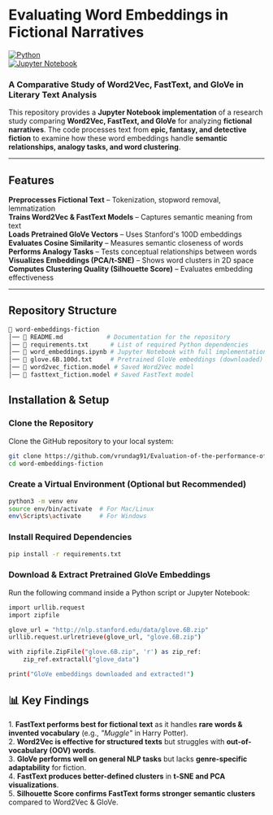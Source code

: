 # Evaluating Word Embeddings in Fictional Narratives

[![Python](https://img.shields.io/badge/Python-3.8%2B-blue.svg)](https://www.python.org/)  
[![Jupyter Notebook](https://img.shields.io/badge/Jupyter_Notebook-%F0%9F%93%96-orange)](https://jupyter.org/)  

### A Comparative Study of Word2Vec, FastText, and GloVe in Literary Text Analysis

This repository provides a **Jupyter Notebook implementation** of a research study comparing **Word2Vec, FastText, and GloVe** for analyzing **fictional narratives**. The code processes text from **epic, fantasy, and detective fiction** to examine how these word embeddings handle **semantic relationships, analogy tasks, and word clustering**.

---

## Features
**Preprocesses Fictional Text** – Tokenization, stopword removal, lemmatization  
**Trains Word2Vec & FastText Models** – Captures semantic meaning from text  
**Loads Pretrained GloVe Vectors** – Uses Stanford's 100D embeddings  
**Evaluates Cosine Similarity** – Measures semantic closeness of words  
**Performs Analogy Tasks** – Tests conceptual relationships between words  
**Visualizes Embeddings (PCA/t-SNE)** – Shows word clusters in 2D space  
**Computes Clustering Quality (Silhouette Score)** – Evaluates embedding effectiveness  

---

## Repository Structure

```bash
📂 word-embeddings-fiction
│── 📜 README.md            # Documentation for the repository
│── 📜 requirements.txt      # List of required Python dependencies
│── 📜 word_embeddings.ipynb # Jupyter Notebook with full implementation
│── 📜 glove.6B.100d.txt     # Pretrained GloVe embeddings (downloaded)
│── 📜 word2vec_fiction.model # Saved Word2Vec model
│── 📜 fasttext_fiction.model # Saved FastText model
```
## Installation & Setup

### **Clone the Repository**
Clone the GitHub repository to your local system:
```bash
git clone https://github.com/vrundag91/Evaluation-of-the-performance-of-word-embeddings-in-fictional-narratives.git
cd word-embeddings-fiction
```
### **Create a Virtual Environment (Optional but Recommended)**
```bash
python3 -m venv env
source env/bin/activate  # For Mac/Linux
env\Scripts\activate     # For Windows
```
### **Install Required Dependencies**
```bash
pip install -r requirements.txt
```
### **Download & Extract Pretrained GloVe Embeddings**
Run the following command inside a Python script or Jupyter Notebook:
```bash
import urllib.request
import zipfile

glove_url = "http://nlp.stanford.edu/data/glove.6B.zip"
urllib.request.urlretrieve(glove_url, "glove.6B.zip")

with zipfile.ZipFile("glove.6B.zip", 'r') as zip_ref:
    zip_ref.extractall("glove_data")

print("GloVe embeddings downloaded and extracted!")

```

## 📊 Key Findings

1️. **FastText performs best for fictional text** as it handles **rare words & invented vocabulary** (e.g., *"Muggle"* in Harry Potter).  
2️. **Word2Vec is effective for structured texts** but struggles with **out-of-vocabulary (OOV) words**.  
3️. **GloVe performs well on general NLP tasks** but lacks **genre-specific adaptability** for fiction.  
4️. **FastText produces better-defined clusters** in **t-SNE and PCA visualizations**.  
5️. **Silhouette Score confirms FastText forms stronger semantic clusters** compared to Word2Vec & GloVe.  


